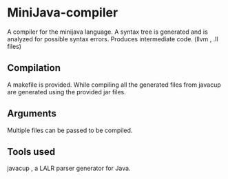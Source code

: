 # MiniJava-compiler
A compiler for the minijava language.
A syntax tree is generated and is analyzed for possible syntax errors.
Produces intermediate code. (llvm , .ll files)

## Compilation
A makefile is provided. While compiling all the generated files from javacup are generated using the provided jar files.

## Arguments
Multiple files can be passed to be compiled.

## Tools used
javacup , a LALR parser generator for Java.
